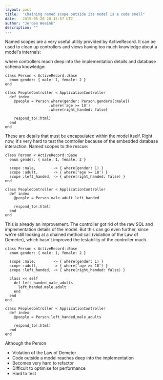 ```yaml
---
layout: post
title:  "Chaining named scope outside its model is a code smell"
date:   2015-05-28 20:15:57 UTC
author: "Jeroen Weeink"
description: ""
---
```


Named scopes are a very useful utility provided by ActiveRecord. It can be used to clean up controllers and views having too much knowledge about a model's internals:

where controllers reach deep into the implementation details and database schema knowledge:

    class Person < ActiveRecord::Base
      enum gender: { male: 1, female: 2 }
    end

    class PeopleController < ApplicationController
      def index
        @people = Person.where(gender: Person.genders[:male])
                        .where('age >= 18')
                        .where(right_handed: false)

        respond_to(:html)
      end
    end

These are details that must be encapsulated within the model itself. Right now, it's very hard to test the controller because of the embedded database interaction. Named scopes to the rescue:

    class Person < ActiveRecord::Base
      enum gender: { male: 1, female: 2 }

      scope :male,        -> { where(gender: 1) }
      scope :adult,       -> { where('age >= 18') }
      scope :left_handed, -> { where(right_handed: false) }
    end

    class PeopleController < ApplicationController
      def index
        @people = Person.male.adult.left_handed

        respond_to(:html)
      end
    end

This is already an improvement. The controller got rid of the raw SQL and implementation details of the model. But this can go even further, since we're still looking at a chained method call (violation of the Law of Demeter), which hasn't improved the testability of the controller much.

    class Person < ActiveRecord::Base
      enum gender: { male: 1, female: 2 }

      scope :male,        -> { where(gender: 1) }
      scope :adult,       -> { where('age >= 18') }
      scope :left_handed, -> { where(right_handed: false) }

      class << self
        def left_handed_male_adults
          left_handed.male.adult
        end
      end
    end

    class PeopleController < ApplicationController
      def index
        @people = Person.left_handed_male_adults

        respond_to(:html)
      end
    end

Although the Person

- Violation of the Law of Demeter
- Code outside a model reaches deep into the implementation
- Becomes very hard to refactor
- Difficult to optimise for performance
- Hard to test

